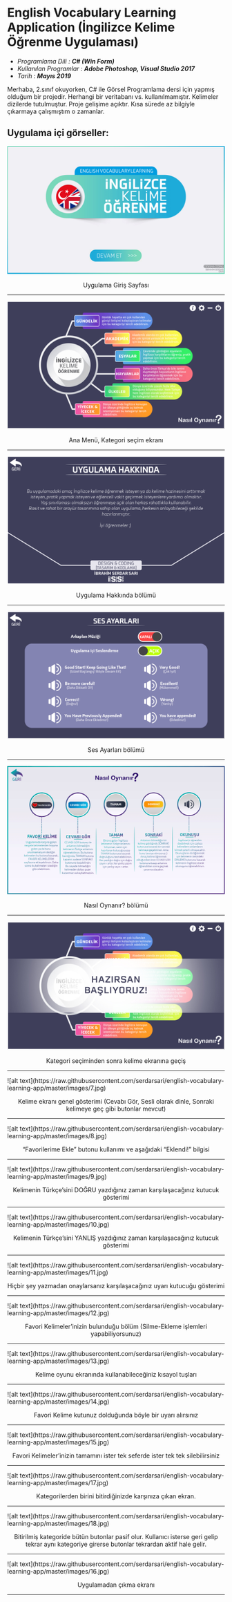 # English Vocabulary Learning Application (İngilizce Kelime Öğrenme Uygulaması)

* *Programlama Dili : **C# (Win Form)***
* *Kullanılan Programlar : **Adobe Photoshop, Visual Studio 2017***
* *Tarih : **Mayıs 2019***

Merhaba, 2.sınıf okuyorken, C# ile Görsel Programlama dersi için yapmış olduğum bir projedir.
Herhangi bir veritabanı vs. kullanılmamıştır.
Kelimeler dizilerde tutulmuştur.
Proje gelişime açıktır. Kısa sürede az bilgiyle çıkarmaya çalışmıştım o zamanlar.

## Uygulama içi görseller:

![alt text](https://raw.githubusercontent.com/serdarsari/english-vocabulary-learning-app/master/images/1.jpg)
<p align="center">Uygulama Giriş Sayfası</p>
<hr>

![alt text](https://raw.githubusercontent.com/serdarsari/english-vocabulary-learning-app/master/images/2.jpg)
<p align="center">Ana Menü, Kategori seçim ekranı</p>
<hr>

![alt text](https://raw.githubusercontent.com/serdarsari/english-vocabulary-learning-app/master/images/3.jpg)
<p align="center">Uygulama Hakkında bölümü</p>
<hr>

![alt text](https://raw.githubusercontent.com/serdarsari/english-vocabulary-learning-app/master/images/4.jpg)
<p align="center">Ses Ayarları bölümü</p>
<hr>

![alt text](https://raw.githubusercontent.com/serdarsari/english-vocabulary-learning-app/master/images/5.jpg)
<p align="center">Nasıl Oynanır? bölümü</p>
<hr>

![alt text](https://raw.githubusercontent.com/serdarsari/english-vocabulary-learning-app/master/images/6.jpg)
<p align="center">Kategori seçiminden sonra kelime ekranına geçiş</p>
<hr>
![alt text](https://raw.githubusercontent.com/serdarsari/english-vocabulary-learning-app/master/images/7.jpg)
<p align="center">Kelime ekranı genel gösterimi (Cevabı Gör, Sesli olarak dinle, Sonraki kelimeye geç gibi butonlar mevcut)</p>
<hr>
![alt text](https://raw.githubusercontent.com/serdarsari/english-vocabulary-learning-app/master/images/8.jpg)
<p align="center">“Favorilerime Ekle” butonu kullanımı ve aşağıdaki “Eklendi!” bilgisi</p>
<hr>
![alt text](https://raw.githubusercontent.com/serdarsari/english-vocabulary-learning-app/master/images/9.jpg)
<p align="center">Kelimenin Türkçe’sini DOĞRU yazdığınız zaman karşılaşacağınız kutucuk gösterimi</p>
<hr>
![alt text](https://raw.githubusercontent.com/serdarsari/english-vocabulary-learning-app/master/images/10.jpg)
<p align="center">Kelimenin Türkçe’sini YANLIŞ yazdığınız zaman karşılaşacağınız kutucuk gösterimi</p>
<hr>
![alt text](https://raw.githubusercontent.com/serdarsari/english-vocabulary-learning-app/master/images/11.jpg)
<p align="center">Hiçbir şey yazmadan onaylarsanız karşılaşacağınız uyarı kutucuğu gösterimi</p>
<hr>
![alt text](https://raw.githubusercontent.com/serdarsari/english-vocabulary-learning-app/master/images/12.jpg)
<p align="center">Favori Kelimeler’inizin bulunduğu bölüm (Silme-Ekleme işlemleri yapabiliyorsunuz)</p>
<hr>
![alt text](https://raw.githubusercontent.com/serdarsari/english-vocabulary-learning-app/master/images/13.jpg)
<p align="center">Kelime oyunu ekranında kullanabileceğiniz kısayol tuşları</p>
<hr>
![alt text](https://raw.githubusercontent.com/serdarsari/english-vocabulary-learning-app/master/images/14.jpg)
<p align="center">Favori Kelime kutunuz dolduğunda böyle bir uyarı alırsınız</p>
<hr>
![alt text](https://raw.githubusercontent.com/serdarsari/english-vocabulary-learning-app/master/images/15.jpg)
<p align="center">Favori Kelimeler’inizin tamamını ister tek seferde ister tek tek silebilirsiniz</p>
<hr>
![alt text](https://raw.githubusercontent.com/serdarsari/english-vocabulary-learning-app/master/images/17.jpg)
<p align="center">Kategorilerden birini bitirdiğinizde karşınıza çıkan ekran.</p>
<hr>
![alt text](https://raw.githubusercontent.com/serdarsari/english-vocabulary-learning-app/master/images/18.jpg)
<p align="center">Bitirilmiş kategoride bütün butonlar pasif olur. Kullanıcı isterse geri gelip tekrar aynı kategoriye girerse butonlar tekrardan aktif hale gelir.</p>
<hr>
![alt text](https://raw.githubusercontent.com/serdarsari/english-vocabulary-learning-app/master/images/16.jpg)
<p align="center">Uygulamadan çıkma ekranı</p>
<hr>

